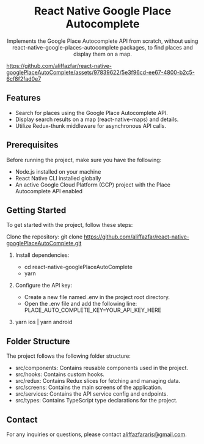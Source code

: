 <br />

<p align="center">
  <h1 align="center">React Native Google Place Autocomplete</h1>

  <p align="center">
    Implements the Google Place Autocomplete API from scratch, without using react-native-google-places-autocomplete packages, to find    places and display them on a map.
    <br />
    </p>
</p>

https://github.com/aliffazfar/react-native-googlePlaceAutoComplete/assets/97839622/5e3f96cd-ee67-4800-b2c5-6cf8f2fad0e7

## Features

- Search for places using the Google Place Autocomplete API.
- Display search results on a map (react-native-maps) and details.
- Utilize Redux-thunk middleware for asynchronous API calls.

## Prerequisites

Before running the project, make sure you have the following:

- Node.js installed on your machine
- React Native CLI installed globally
- An active Google Cloud Platform (GCP) project with the Place Autocomplete API enabled

## Getting Started

To get started with the project, follow these steps:

Clone the repository:
git clone https://github.com/aliffazfar/react-native-googlePlaceAutoComplete.git

1. Install dependencies:

   - cd react-native-googlePlaceAutoComplete
   - yarn

2. Configure the API key:

   - Create a new file named .env in the project root directory.
   - Open the .env file and add the following line:
     PLACE_AUTO_COMPLETE_KEY=YOUR_API_KEY_HERE

3. yarn ios | yarn android

## Folder Structure

The project follows the following folder structure:

- src/components: Contains reusable components used in the project.
- src/hooks: Contains custom hooks.
- src/redux: Contains Redux slices for fetching and managing data.
- src/screens: Contains the main screens of the application.
- src/services: Contains the API service config and endpoints.
- src/types: Contains TypeScript type declarations for the project.


## Contact
For any inquiries or questions, please contact aliffazfararis@gmail.com.
